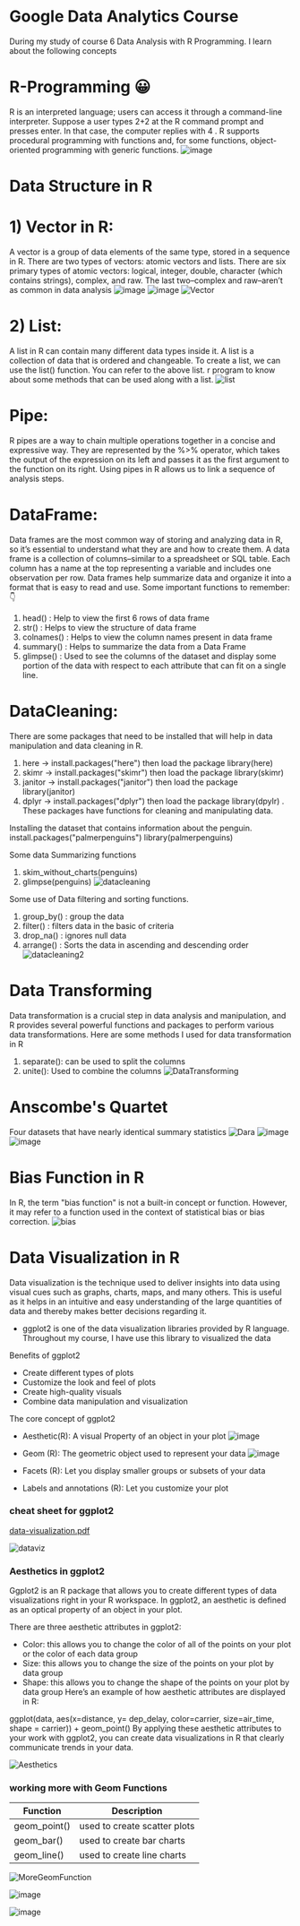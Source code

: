 # Google Data Analytics Course 
During my study of course 6 Data Analysis with R Programming. I learn about the following concepts
# R-Programming 😀
R is an interpreted language; users can access it through a command-line interpreter. Suppose a user types 2+2 at the R command prompt and presses enter. In that case, the computer replies with 4 . R supports procedural programming with functions and, for some functions, object-oriented programming with generic functions.
![image](https://github.com/Anish-shakya/R-Programming/assets/64535767/db3071a5-1bb8-44d6-919a-a44f5a7fc0f0)

# Data Structure in R
# 1) Vector in R:
A vector is a group of data elements of the same type, stored in a sequence in R. There are two types of vectors: atomic vectors and lists.
There are six primary types of atomic vectors: logical, integer, double, character (which contains strings), complex, and raw. 
The last two–complex and raw–aren’t as common in data analysis
![image](https://github.com/Anish-shakya/R-Programming/assets/64535767/e6a453bc-95a1-441c-9b61-e45fc5019888)
![image](https://github.com/Anish-shakya/R-Programming/assets/64535767/1d617195-7d96-4948-bc8d-2217d0846948)
![Vector](https://github.com/Anish-shakya/R-Programming/assets/64535767/dd12622c-1a0a-4311-bd2c-0a74848721d0)


# 2) List:
A list in R can contain many different data types inside it. A list is a collection of data that is ordered and changeable.
To create a list, we can use the list() function.
You can refer to the above list. r program to know about some methods that can be used along with a list.
![list](https://github.com/Anish-shakya/R-Programming/assets/64535767/0070fe41-d03a-45d0-b85b-901430bcb6dc)

# Pipe:
R pipes are a way to chain multiple operations together in a concise and expressive way. They are represented by the %>% operator, which takes the output of the expression on its left and passes it as the first argument to the function on its right. Using pipes in R allows us to link a sequence of analysis steps.

# DataFrame:
Data frames are the most common way of storing and analyzing data in R, so it’s essential to understand what they are and how to create them. A data frame is a collection of columns–similar to a spreadsheet or SQL table. Each column has a name at the top representing a variable and includes one observation per row. Data frames help summarize data and organize it into a format that is easy to read and use. 
Some important functions to remember:👇
1) head() : Help to view the first 6 rows of data frame
2) str() : Helps to view the structure of data frame
3) colnames() : Helps to view the column names present in data frame
4) summary() : Helps to  summarize the data from a Data Frame
5) glimpse() : Used to see the columns of the dataset and display some portion of the data with respect to each attribute that can fit on a single line.

# DataCleaning:
There are some packages that need to be installed that will help in data manipulation and data cleaning in R.
1) here  -> install.packages("here")  then load the package  library(here)
2) skimr -> install.packages("skimr")  then load the package  library(skimr)
3) janitor -> install.packages("janitor")  then load the package  library(janitor)
4) dplyr -> install.packages("dplyr")  then load the package  library(dpylr) .
These packages have functions for cleaning and manipulating data.

Installing the dataset that contains information about the penguin.
install.packages("palmerpenguins")
library(palmerpenguins)

Some data Summarizing functions
1) skim_without_charts(penguins)
2) glimpse(penguins)
![datacleaning](https://github.com/Anish-shakya/R-Programming/assets/64535767/b5770237-c67a-49ed-aa33-55b1221f2b99)

Some use of Data filtering and sorting functions.
1)   group_by() : group the data 
2)   filter() : filters data in the basic of criteria
3)   drop_na() : ignores null data
4)   arrange() : Sorts the data in ascending and descending order
![datacleaning2](https://github.com/Anish-shakya/R-Programming/assets/64535767/ebc38e87-b296-4903-937d-08efbc79079a)

# Data Transforming
Data transformation is a crucial step in data analysis and manipulation, and R provides several powerful functions and packages to perform various data transformations. Here are some  methods I used for data transformation in R
1) separate(): can be used to split the columns
2) unite(): Used to combine the columns
![DataTransforming](https://github.com/Anish-shakya/R-Programming/assets/64535767/4e8675e7-ac47-4804-80c6-731c8b794446)

# Anscombe's Quartet
Four datasets that have nearly identical summary statistics
![Dara](https://github.com/Anish-shakya/R-Programming/assets/64535767/5c0e0cb0-a9c8-453f-a37a-113a635eaa47)
![image](https://github.com/Anish-shakya/R-Programming/assets/64535767/31af9564-e910-468d-b10e-8a684335f0a4)
![image](https://github.com/Anish-shakya/R-Programming/assets/64535767/38ce9443-1b67-4f14-b462-4378ea78c3a8)

# Bias Function in R
In R, the term "bias function" is not a built-in concept or function. However, it may refer to a function used in the context of statistical bias or bias correction.
![bias](https://github.com/Anish-shakya/R-Programming/assets/64535767/57a36262-a41c-424c-acd4-21987665030c)

# Data Visualization in R
Data visualization is the technique used to deliver insights into data using visual cues such as graphs, charts, maps, and many others. This is useful as it helps in an intuitive and easy understanding of the large quantities of data and thereby makes better decisions regarding it.
- ggplot2 is one of the data visualization libraries provided by R language. Throughout my course, I have use this library to visualized the data

Benefits of ggplot2
- Create different types of plots
- Customize the look and feel of plots
- Create high-quality visuals
- Combine data manipulation and visualization

The core concept of ggplot2
- Aesthetic(R): A visual Property of an object in your plot
![image](https://github.com/Anish-shakya/R-Programming/assets/64535767/7f24c6d1-fad9-4985-b3e0-d910ff395f0a)

- Geom (R): The geometric object used to represent your data
![image](https://github.com/Anish-shakya/R-Programming/assets/64535767/a68f6a9e-a61c-49c6-abf3-ec9aa7acff54)

- Facets (R): Let you display smaller groups  or subsets of your data
- Labels and annotations (R): Let you customize your plot

### cheat sheet for ggplot2
[data-visualization.pdf](https://github.com/Anish-shakya/R-Programming/files/11929147/data-visualization.pdf)

![dataviz](https://github.com/Anish-shakya/R-Programming/assets/64535767/77c3786c-792e-43d3-ad14-67581c9456cf)

### Aesthetics in ggplot2
Ggplot2 is an R package that allows you to create different types of data visualizations right in your R workspace. In ggplot2, an aesthetic is defined as an optical property of an object in your plot. 

There are three aesthetic attributes in ggplot2:
- Color: this allows you to change the color of all of the points on your plot or the color of each data group
- Size: this allows you to change the size of the points on your plot by data group
- Shape: this allows you to change the shape of the points on your plot by data group
Here’s an example of how aesthetic attributes are displayed in R:

ggplot(data, aes(x=distance, y= dep_delay, color=carrier, size=air_time, shape = carrier)) +
      geom_point()
By applying these aesthetic attributes to your work with ggplot2, you can create data visualizations in R that clearly communicate trends in your data.

![Aesthetics](https://github.com/Anish-shakya/R-Programming/assets/64535767/d0957061-bc92-4b57-b349-fd49d070c227)

### working more with Geom Functions
|Function|Description|
|--------|-----------|
|geom_point()|used to create scatter plots|
|geom_bar()|used to create bar charts|
|geom_line()|used to create line charts|

![MoreGeomFunction](https://github.com/Anish-shakya/R-Programming/assets/64535767/1d2e3cb9-233c-420e-9b4d-b0c1293ab9b3)

![image](https://github.com/Anish-shakya/R-Programming/assets/64535767/389f4001-049b-4f34-8bb8-fc73c7ab1862)

![image](https://github.com/Anish-shakya/R-Programming/assets/64535767/e37bae5a-72f9-41cb-95d1-da580038a3ff)



